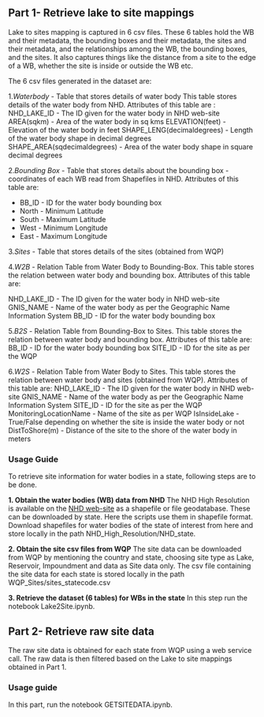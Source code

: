 ## Part 1- Retrieve lake to site mappings ##
Lake to sites mapping is captured in 6 csv files. These 6 tables hold the WB and their metadata, the bounding boxes and their metadata, the sites and their metadata, and the relationships among the WB, the bounding boxes, and the sites. It also captures things like the distance from a site to the edge of a WB, whether the site is inside or outside the WB etc.

The 6 csv files generated in the dataset are: 

1.*Waterbody* - Table that stores details of water body
  This table stores details of the water body from NHD. Attributes of this table are :
  NHD_LAKE_ID - The ID given for the water body in NHD web-site
  AREA(sqkm) - Area of the water body in sq kms
  ELEVATION(feet) - Elevation of the water body in feet
  SHAPE_LENG(decimaldegrees) - Length of the water body shape in decimal degrees
  SHAPE_AREA(sqdecimaldegrees) - Area of the water body shape in square decimal degrees
    
2.*Bounding Box* - Table that stores details about the bounding box - coordinates of each WB read from Shapefiles in NHD. Attributes of   this table are:
  * BB_ID - ID for the water body bounding box
  * North - Minimum Latitude
  *  South - Maximum Latitude
  * West - Minimum Longitude
  * East - Maximum Longitude
  
3.*Sites* - Table that stores details of the sites (obtained from WQP)

4.*W2B* - Relation Table from Water Body to Bounding-Box. This table stores the relation between water body and bounding box.              Attributes of this table are:

  NHD_LAKE_ID - The ID given for the water body in NHD web-site
  GNIS_NAME - Name of the water body as per the Geographic Name Information System
  BB_ID - ID for the water body bounding box

5.*B2S* - Relation Table from Bounding-Box to Sites. This table stores the relation between water body and bounding box. Attributes of   this table are:
  BB_ID - ID for the water body bounding box
  SITE_ID - ID for the site as per the WQP
  
6.*W2S* - Relation Table from Water Body to Sites. This table stores the relation between water body and sites (obtained from WQP).       Attributes of this table are:
  NHD_LAKE_ID - The ID given for the water body in NHD web-site
  GNIS_NAME - Name of the water body as per the Geographic Name Information System
  SITE_ID - ID for the site as per the WQP
  MonitoringLocationName - Name of the site as per WQP
  IsInsideLake - True/False depending on whether the site is inside the water body or not
  DistToShore(m) - Distance of the site to the shore of the water body in meters

### Usage Guide ###

To retrieve site information for water bodies in a state, following steps are to be done.

**1. Obtain the water bodies (WB) data from NHD**
The NHD High Resolution is available on the [NHD web-site](http://prd-tnm.s3-website-us-west-2.amazonaws.com/?prefix=StagedProducts/Hydrography/NHD/State/HighResolution/Shape/) as a shapefile or file geodatabase. These can be downloaded by state. Here the scripts use them in shapefile format. Download shapefiles for water bodies of the state of interest from here and store locally in the path NHD_High_Resolution/NHD_state. 

**2. Obtain the site csv files from WQP**
The site data can be downloaded from WQP by mentioning the country and state, choosing site type as Lake, Reservoir, Impoundment and data as Site data only. The csv file containing the site data for each state is stored locally in the path WQP_Sites/sites_statecode.csv

**3. Retrieve the dataset (6 tables) for WBs in the state**
In this step run the notebook Lake2Site.ipynb. 


## Part 2- Retrieve raw site data ##
The raw site data is obtained for each state from WQP using a web service call. The raw data is then filtered based on the Lake to site mappings obtained in Part 1.

### Usage guide ###
In this part, run the notebook GETSITEDATA.ipynb.


